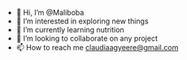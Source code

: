 - 👋 Hi, I’m @Maliboba
- 👀 I’m interested in exploring new things
- 🌱 I’m currently learning nutrition
- 💞️ I’m looking to collaborate on any project
- 📫 How to reach me claudiaagyeere@gmail.com

<!---
Maliboba/Maliboba is a ✨ special ✨ repository because its `README.md` (this file) appears on your GitHub profile.
You can click the Preview link to take a look at your changes.
--->
